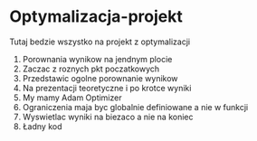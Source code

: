 # Optymalizacja-projekt
Tutaj bedzie wszystko na projekt z optymalizacji 

1. Porownania wynikow na jendnym plocie
2. Zaczac z roznych pkt poczatkowych
3. Przedstawic ogolne porownanie wynikow
4. Na prezentacji teoretyczne i po krotce wyniki 
5. My mamy Adam Optimizer
6. Ograniczenia maja byc globalnie definiowane a nie w funkcji
7. Wyswietlac wyniki na biezaco a nie na koniec
8. Ładny kod
